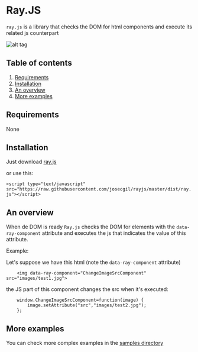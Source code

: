 # Ray.JS

`ray.js` is a library that checks the DOM for html components and execute its related js counterpart

![alt tag](https://raw.githubusercontent.com/josecgil/rayjs/master/logo/rayjs.jpg)

## Table of contents

1. [Requirements](#requirements)
2. [Installation](#installation)
3. [An overview](#an-overview)
4. [More examples](#more-examples)

## Requirements

None

## Installation

Just download [ray.js](https://raw.githubusercontent.com/josecgil/rayjs/master/dist/ray.js)

or use this:

```<script type="text/javascript" src="https://raw.githubusercontent.com/josecgil/rayjs/master/dist/ray.js"></script>```

## An overview

When de DOM is ready `Ray.js` checks the DOM for elements with the `data-ray-component` attribute and executes the js that indicates the value of this attribute.

Example:

Let's suppose we have this html (note the `data-ray-component` attribute)

```
    <img data-ray-component="ChangeImageSrcComponent" src="images/test1.jpg">
```

the JS part of this component changes the src when it's executed:

```
    window.ChangeImageSrcComponent=function(image) {
        image.setAttribute("src","images/test2.jpg");
    };
```

## More examples

You can check more complex examples in the [samples directory](https://github.com/josecgil/rayjs/tree/master/samples)